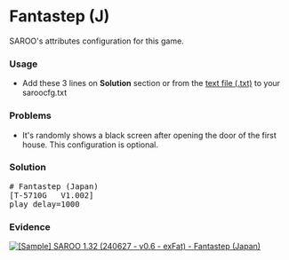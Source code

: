 # Fantastep (J)

SAROO's attributes configuration for this game.

### Usage

- Add these 3 lines on **Solution** section or from the [text file (.txt)](./config.txt) to your saroocfg.txt

### Problems

- It's randomly shows a black screen after opening the door of the first house. This configuration is optional.

### Solution

<pre># Fantastep (Japan)
[T-5710G   V1.002]
play_delay=1000</pre>

### Evidence

[![[Sample] SAROO 1.32 (240627 - v0.6 - exFat) - Fantastep (Japan)](https://img.youtube.com/vi/xZxeNybleKI/0.jpg)](https://youtu.be/xZxeNybleKI)
